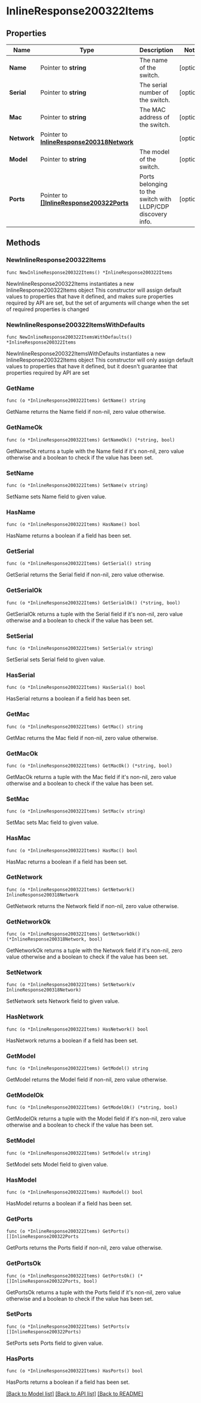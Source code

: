 # InlineResponse200322Items

## Properties

Name | Type | Description | Notes
------------ | ------------- | ------------- | -------------
**Name** | Pointer to **string** | The name of the switch. | [optional] 
**Serial** | Pointer to **string** | The serial number of the switch. | [optional] 
**Mac** | Pointer to **string** | The MAC address of the switch. | [optional] 
**Network** | Pointer to [**InlineResponse200318Network**](InlineResponse200318Network.md) |  | [optional] 
**Model** | Pointer to **string** | The model of the switch. | [optional] 
**Ports** | Pointer to [**[]InlineResponse200322Ports**](InlineResponse200322Ports.md) | Ports belonging to the switch with LLDP/CDP discovery info. | [optional] 

## Methods

### NewInlineResponse200322Items

`func NewInlineResponse200322Items() *InlineResponse200322Items`

NewInlineResponse200322Items instantiates a new InlineResponse200322Items object
This constructor will assign default values to properties that have it defined,
and makes sure properties required by API are set, but the set of arguments
will change when the set of required properties is changed

### NewInlineResponse200322ItemsWithDefaults

`func NewInlineResponse200322ItemsWithDefaults() *InlineResponse200322Items`

NewInlineResponse200322ItemsWithDefaults instantiates a new InlineResponse200322Items object
This constructor will only assign default values to properties that have it defined,
but it doesn't guarantee that properties required by API are set

### GetName

`func (o *InlineResponse200322Items) GetName() string`

GetName returns the Name field if non-nil, zero value otherwise.

### GetNameOk

`func (o *InlineResponse200322Items) GetNameOk() (*string, bool)`

GetNameOk returns a tuple with the Name field if it's non-nil, zero value otherwise
and a boolean to check if the value has been set.

### SetName

`func (o *InlineResponse200322Items) SetName(v string)`

SetName sets Name field to given value.

### HasName

`func (o *InlineResponse200322Items) HasName() bool`

HasName returns a boolean if a field has been set.

### GetSerial

`func (o *InlineResponse200322Items) GetSerial() string`

GetSerial returns the Serial field if non-nil, zero value otherwise.

### GetSerialOk

`func (o *InlineResponse200322Items) GetSerialOk() (*string, bool)`

GetSerialOk returns a tuple with the Serial field if it's non-nil, zero value otherwise
and a boolean to check if the value has been set.

### SetSerial

`func (o *InlineResponse200322Items) SetSerial(v string)`

SetSerial sets Serial field to given value.

### HasSerial

`func (o *InlineResponse200322Items) HasSerial() bool`

HasSerial returns a boolean if a field has been set.

### GetMac

`func (o *InlineResponse200322Items) GetMac() string`

GetMac returns the Mac field if non-nil, zero value otherwise.

### GetMacOk

`func (o *InlineResponse200322Items) GetMacOk() (*string, bool)`

GetMacOk returns a tuple with the Mac field if it's non-nil, zero value otherwise
and a boolean to check if the value has been set.

### SetMac

`func (o *InlineResponse200322Items) SetMac(v string)`

SetMac sets Mac field to given value.

### HasMac

`func (o *InlineResponse200322Items) HasMac() bool`

HasMac returns a boolean if a field has been set.

### GetNetwork

`func (o *InlineResponse200322Items) GetNetwork() InlineResponse200318Network`

GetNetwork returns the Network field if non-nil, zero value otherwise.

### GetNetworkOk

`func (o *InlineResponse200322Items) GetNetworkOk() (*InlineResponse200318Network, bool)`

GetNetworkOk returns a tuple with the Network field if it's non-nil, zero value otherwise
and a boolean to check if the value has been set.

### SetNetwork

`func (o *InlineResponse200322Items) SetNetwork(v InlineResponse200318Network)`

SetNetwork sets Network field to given value.

### HasNetwork

`func (o *InlineResponse200322Items) HasNetwork() bool`

HasNetwork returns a boolean if a field has been set.

### GetModel

`func (o *InlineResponse200322Items) GetModel() string`

GetModel returns the Model field if non-nil, zero value otherwise.

### GetModelOk

`func (o *InlineResponse200322Items) GetModelOk() (*string, bool)`

GetModelOk returns a tuple with the Model field if it's non-nil, zero value otherwise
and a boolean to check if the value has been set.

### SetModel

`func (o *InlineResponse200322Items) SetModel(v string)`

SetModel sets Model field to given value.

### HasModel

`func (o *InlineResponse200322Items) HasModel() bool`

HasModel returns a boolean if a field has been set.

### GetPorts

`func (o *InlineResponse200322Items) GetPorts() []InlineResponse200322Ports`

GetPorts returns the Ports field if non-nil, zero value otherwise.

### GetPortsOk

`func (o *InlineResponse200322Items) GetPortsOk() (*[]InlineResponse200322Ports, bool)`

GetPortsOk returns a tuple with the Ports field if it's non-nil, zero value otherwise
and a boolean to check if the value has been set.

### SetPorts

`func (o *InlineResponse200322Items) SetPorts(v []InlineResponse200322Ports)`

SetPorts sets Ports field to given value.

### HasPorts

`func (o *InlineResponse200322Items) HasPorts() bool`

HasPorts returns a boolean if a field has been set.


[[Back to Model list]](../README.md#documentation-for-models) [[Back to API list]](../README.md#documentation-for-api-endpoints) [[Back to README]](../README.md)


